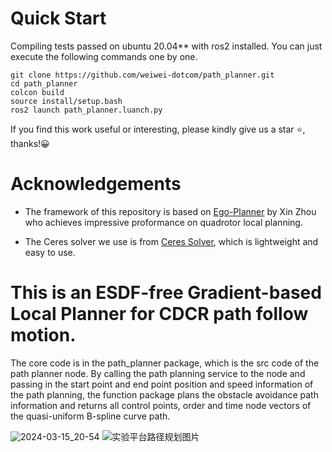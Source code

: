 # Quick Start
Compiling tests passed on ubuntu 20.04** with ros2 installed.
You can just execute the following commands one by one.
```
git clone https://github.com/weiwei-dotcom/path_planner.git
cd path_planner
colcon build
source install/setup.bash
ros2 launch path_planner.luanch.py
```
If you find this work useful or interesting, please kindly give us a star :star:, thanks!:grinning:

# Acknowledgements
- The framework of this repository is based on [Ego-Planner](https://github.com/weiwei-dotcom/ego-planner) by Xin Zhou who achieves impressive proformance on quadrotor local planning.

- The Ceres solver we use is from [Ceres Solver](http://ceres-solver.org/installation.html), which is lightweight and easy to use.


# This is an ESDF-free Gradient-based Local Planner for CDCR path follow motion.
The core code is in the path_planner package, which is the src code of the path planner node. By calling the path planning service to the node and passing in the start point and end point position and speed information of the path planning, the function package plans the obstacle avoidance path information and returns all control points, order and time node vectors of the quasi-uniform B-spline curve path.

![2024-03-15_20-54](https://github.com/weiwei-dotcom/path_planner/assets/62756096/40e6bd04-7196-4e3c-b4ae-51b39dc93b83) 
![实验平台路径规划图片](https://github.com/weiwei-dotcom/path_planner/assets/62756096/ed72b3c4-462c-4f53-968f-49e9ef3a287b)
